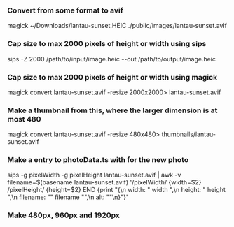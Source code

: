 ### Convert from some format to avif

magick ~/Downloads/lantau-sunset.HEIC ./public/images/lantau-sunset.avif

### Cap size to max 2000 pixels of height or width using sips

sips -Z 2000 /path/to/input/image.heic --out /path/to/output/image.heic

### Cap size to max 2000 pixels of height or width using magick

magick convert lantau-sunset.avif -resize 2000x2000\> lantau-sunset.avif

### Make a thumbnail from this, where the larger dimension is at most 480

magick convert lantau-sunset.avif -resize 480x480\> thumbnails/lantau-sunset.avif

### Make a entry to photoData.ts with for the new photo

sips -g pixelWidth -g pixelHeight lantau-sunset.avif | awk -v filename=$(basename lantau-sunset.avif) '/pixelWidth/ {width=$2} /pixelHeight/ {height=$2} END {print "{\n width: " width ",\n height: " height ",\n filename: \"" filename "\",\n alt: \"\"\n}"}'

### Make 480px, 960px and 1920px
